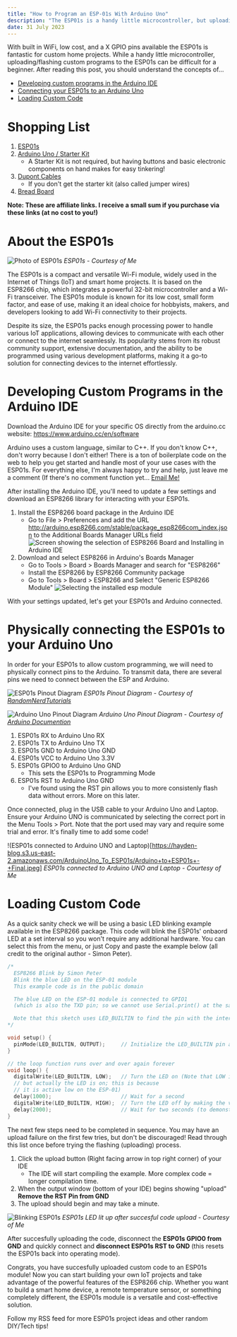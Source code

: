```yaml
---
title: "How to Program an ESP-01s With Arduino Uno"
description: "The ESP01s is a handy little microcontroller, but uploading/flashing custom programs can be difficult.  This post covers how I approach this issue with the help of an Arduino Uno."
date: 31 July 2023
---
```


 With built in WiFi, low cost, and a X GPIO pins available the ESP01s is fantastic for custom home projects.  While a handy little microcontroller, uploading/flashing custom programs to the ESP01s can be difficult for a beginner.  After reading this post, you should understand the concepts of...

 - [Developing custom programs in the Arduino IDE](#developing-custom-programs-in-the-arduino-ide)
 - [Connecting your ESP01s to an Arduino Uno](#physically-connecting-the-esp01s-to-your-arduino-uno)
 - [Loading Custom Code](#loading-custom-code)

 # Shopping List
 1. [ESP01s](https://amzn.to/3rVPqks)
 2. [Arduino Uno / Starter Kit](https://amzn.to/43Vh0v7)
    - A Starter Kit is not required, but having buttons and basic electronic components on hand makes for easy tinkering!
 3. [Dupont Cables](https://amzn.to/3q5JKDV)
    - If you don't get the starter kit (also called jumper wires)
 4. [Bread Board](https://amzn.to/3q5JKDV)

 **Note: These are affiliate links.  I receive a small sum if you purchase via these links (at no cost to you!)**

 # About the ESP01s
![Photo of ESP01s]()
<em>
  ESP01s - 
  Courtesy of Me
</em>

The ESP01s is a compact and versatile Wi-Fi module, widely used in the Internet of Things (IoT) and smart home projects. It is based on the ESP8266 chip, which integrates a powerful 32-bit microcontroller and a Wi-Fi transceiver. The ESP01s module is known for its low cost, small form factor, and ease of use, making it an ideal choice for hobbyists, makers, and developers looking to add Wi-Fi connectivity to their projects.
 
Despite its size, the ESP01s packs enough processing power to handle various IoT applications, allowing devices to communicate with each other or connect to the internet seamlessly. Its popularity stems from its robust community support, extensive documentation, and the ability to be programmed using various development platforms, making it a go-to solution for connecting devices to the internet effortlessly.

 # Developing Custom Programs in the Arduino IDE
 
 Download the Arduino IDE for your specific OS directly from the arduino.cc website: https://www.arduino.cc/en/software

 Arduino uses a custom language, similar to C++.  If you don't know C++, don't worry because I don't either!  There is a ton of boilerplate code on the web to help you get started and handle most of your use cases with the ESP01s.  For everything else, I'm always happy to try and help, just leave me a comment (If there's no comment function yet... [Email Me!](mailto:hayden@haydensykes.com)

After installing the Arduino IDE, you'll need to update a few settings and download an ESP8266 library for interacting with your ESP01s. 

1. Install the ESP8266 board package in the Arduino IDE
   - Go to File > Preferences and add the URL http://arduino.esp8266.com/stable/package_esp8266com_index.json to the Additional Boards Manager URLs field
   ![Screen showing the selection of ESP8266 Board and Installing in Arduino IDE](https://hayden-blog.s3.us-east-2.amazonaws.com/ArduinoUno_To_ESP01s/Add+Board+to+IDE.png)
2. Download and select ESP8266 in Arduino's Boards Manager
   - Go to Tools > Board > Boards Manager and search for "ESP8266" 
   - Install the ESP8266 by ESP8266 Community package
   - Go to Tools > Board > ESP8266 and Select "Generic ESP8266 Module"
   ![Selecting the installed esp module](https://hayden-blog.s3.us-east-2.amazonaws.com/ArduinoUno_To_ESP01s/Select+esp+board.png)

With your settings updated, let's get your ESP01s and Arduino connected.

# Physically connecting the ESP01s to your Arduino Uno

In order for your ESP01s to allow custom programming, we will need to physically connect pins to the Arduino. To transmit data, there are several pins we need to connect between the ESP and Arduino.

![ESP01s Pinout Diagram](https://i0.wp.com/randomnerdtutorials.com/wp-content/uploads/2019/05/ESP-01-ESP8266-pinout-gpio-pin.png?quality=100&strip=all&ssl=1) 
<em>
   ESP01s Pinout Diagram - 
   Courtesy of <a href="https://randomnerdtutorials.com/esp8266-pinout-reference-gpios/">RandomNerdTutorials
   </a>
</em>
  
![Arduino Uno Pinout Diagram](https://docs.arduino.cc/static/2b141eb1cfe6f465a949c203e4af1b5f/A000066-pinout.png)
<em>
  Arduino Uno Pinout Diagram - 
  Courtesy of <a href="https://docs.arduino.cc/hardware/uno-rev3">Arduino Documention
  </a>
</em>

1. ESP01s RX to Arduino Uno RX
2. ESP01s TX to Arduino Uno TX
3. ESP01s GND to Arduino Uno GND
4. ESP01s VCC to Arduino Uno 3.3V
5. ESP01s GPIO0 to Arduino Uno GND
   - This sets the ESP01s to Programming Mode
6. ESP01s RST to Arduino Uno GND
   - I've found using the RST pin allows you to more consistenly flash data without errors.  More on this later.

Once connected, plug in the USB cable to your Arduino Uno and Laptop.  Ensure your Arduino UNO is communicated by selecting the correct port in the Menu Tools > Port. Note that the port used may vary and require some trial and error. It's finally time to add some code! 

!(ESP01s connected to Arduino UNO and Laptop)[https://hayden-blog.s3.us-east-2.amazonaws.com/ArduinoUno_To_ESP01s/Arduino+to+ESP01s+-+Final.jpeg]
<em>
   ESP01s connected to Arduino UNO and Laptop - Courtesy of Me
   </a>
</em>

# Loading Custom Code

As a quick sanity check we will be using a basic LED blinking example available in the ESP8266 package.  This code will blink the ESP01s' onbaord LED at a set interval so you won't require any additional hardware.  You can select this from the menu, or just Copy and paste the example below (all credit to the original author - Simon Peter).

``` cpp
/*
  ESP8266 Blink by Simon Peter
  Blink the blue LED on the ESP-01 module
  This example code is in the public domain

  The blue LED on the ESP-01 module is connected to GPIO1
  (which is also the TXD pin; so we cannot use Serial.print() at the same time)

  Note that this sketch uses LED_BUILTIN to find the pin with the internal LED
*/

void setup() {
  pinMode(LED_BUILTIN, OUTPUT);     // Initialize the LED_BUILTIN pin as an output
}

// the loop function runs over and over again forever
void loop() {
  digitalWrite(LED_BUILTIN, LOW);   // Turn the LED on (Note that LOW is the voltage level
  // but actually the LED is on; this is because
  // it is active low on the ESP-01)
  delay(1000);                      // Wait for a second
  digitalWrite(LED_BUILTIN, HIGH);  // Turn the LED off by making the voltage HIGH
  delay(2000);                      // Wait for two seconds (to demonstrate the active low LED)
}

```
The next few steps need to be completed in sequence.  You may have an upload failure on the first few tries, but don't be discouraged!  Read through this list once before trying the flashing (uploading) process.

1. Click the upload button (Right facing arrow in top right corner) of your IDE
   - The IDE will start compiling the example.  More complex code = longer compilation time.
2. When the output window (bottom of your IDE) begins showing "upload" **Remove the RST Pin from GND**
3. The upload should begin and may take a minute.

![Blinking ESP01s](https://hayden-blog.s3.us-east-2.amazonaws.com/ArduinoUno_To_ESP01s/ESP01s-LED.jpeg) 
<em align="center">
ESP01s LED lit up after succesful code upload - Courtesy of Me
</em>

After succesfully uploading the code, disconnect the **ESP01s GPIO0 from GND** and quickly connect and **disconnect ESP01s RST to GND** (this resets the ESP01s back into operating mode).

Congrats, you have succesfully uploaded custom code to an ESP01s module!  Now you can start building your own IoT projects and take advantage of the powerful features of the ESP8266 chip. Whether you want to build a smart home device, a remote temperature sensor, or something completely different, the ESP01s module is a versatile and cost-effective solution.  

Follow my RSS feed for more ESP01s project ideas and other random DIY/Tech tips!